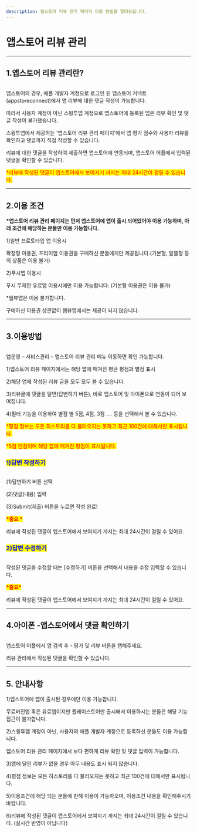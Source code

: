 ```yaml
---
description: 앱스토어 리뷰 관리 페이지 이용 방법을 알려드립니다.
---
```


# 앱스토어 리뷰 관리

***



## 1.앱스토어 리뷰 관리란?

<div align="left">

<figure><img src="../../../.gitbook/assets/SE-c3240a45-89cf-4157-ad30-b0e1f7c13b1f.png" alt=""><figcaption></figcaption></figure>

</div>

앱스토어의 경우, 애플 개발자 계정으로 로그인 된 앱스토어 커넥트(appstoreconnect)에서 앱 리뷰에 대한 댓글 작성이 가능합니다.

따라서 사용자 계정이 아닌 스윙투앱 계정으로 앱스토어에 등록된 앱은 리뷰 확인 및 댓글 작성이 불가했습니다.

스윙투앱에서 제공하는 '앱스토어 리뷰 관리 페이지'에서 앱 평가 점수와 사용자 리뷰를 확인하고 댓글까지 직접 작성할 수 있습니다.

리뷰에 대한 댓글을 작성하여 제출하면 앱스토어에 연동되며, 앱스토어 어플에서 입력된 댓글을 확인할 수 있습니다.

<mark style="color:red;">\*리뷰에 작성된 댓글이 앱스토어에서 보여지기 까지는 최대 24시간이 걸릴 수 있습니다.</mark>

***



## 2.이용 조건

**\*앱스토어 리뷰 관리 페이지는 먼저 앱스토어에 앱이 출시 되어있어야 이용 가능하며, 아래 조건에 해당하는 분들만 이용 가능합니다.**

1\)일반 프로토타입 앱 이용시

확장형 이용권, 프리미엄 이용권을 구매하신 분들에게만 제공됩니다.(기본형, 알뜰형 등의 상품은 이용 불가)

2\)푸시앱 이용시

푸시 무제한 유료앱 이용시에만 이용 가능합니다. (기본형 이용권은 이용 불가)

\*웹뷰앱은 이용 불가합니다.

구매하신 이용권 상관없이 웹뷰앱에서는 제공이 되지 않습니다.

***



## 3.이용방법

<figure><img src="../../../.gitbook/assets/SE-bb51d03b-a811-4b71-82df-ac09394c3405.png" alt=""><figcaption></figcaption></figure>

앱운영 – 서비스관리 – 앱스토어 리뷰 관리 메뉴 이동하면 확인 가능합니다.

1\)앱스토어 리뷰 페이지에서는 해당 앱에 매겨진 평균 평점과 별점 표시

2\)해당 앱에 작성된 리뷰 글을 모두 모두 볼 수 있습니다.

3\)리뷰글에 댓글을 달면(답변하기 버튼), 바로 앱스토어 및 아이폰으로 연동이 되어 보여집니다.

4\)필터 기능을 이용하여 별점 별 5점, 4점, 3점 .... 등을 선택해서 볼 수 있습니다.

<mark style="color:red;">\*평점 정보는 모든 히스토리를 다 불러오지는 못하고 최근 100건에 대해서만 표시됩니다.</mark>

<mark style="color:red;">\*5점 만점이며 해당 앱에 매겨진 평점이 표시됩니다.</mark>



### <mark style="color:blue;">1)답변 작성하기</mark>

<div align="left">

<figure><img src="../../../.gitbook/assets/앱스토어리뷰오픈2-(1).png" alt=""><figcaption></figcaption></figure>

</div>

(1)답변하기 버튼 선택

(2)댓글(내용) 입력

(3)Submit(제출) 버튼을 누르면 작성 완료!

<mark style="color:red;">**\*중요 \***</mark>

리뷰에 작성된 댓글이 앱스토어에서 보여지기 까지는 최대 24시간이 걸릴 수 있어요.



### <mark style="color:blue;">2)답변 수정하기</mark>

<figure><img src="../../../.gitbook/assets/앱스토어리뷰3.png" alt=""><figcaption></figcaption></figure>

작성된 댓글을 수정할 때는 \[수정하기] 버튼을 선택해서 내용을 수정 입력할 수 있습니다.

<mark style="color:red;">**\*중요\***</mark>

리뷰에 작성된 댓글이 앱스토어에서 보여지기 까지는 최대 24시간이 걸릴 수 있어요.

***



## 4.아이폰 -앱스토어에서 댓글 확인하기

<div align="left">

<figure><img src="../../../.gitbook/assets/앱스토어리뷰4.png" alt=""><figcaption></figcaption></figure>

</div>

앱스토어 어플에서 앱 검색 후 - 평가 및 리뷰 버튼을 탭해주세요.

리뷰 관리에서 작성된 댓글을 확인할 수 있습니다.

***



## 5. 안내사항

1\)앱스토어에 앱이 출시된 경우에만 이용 가능합니다.

무료버전앱 혹은 유료앱이지만 플레이스토어만 출시해서 이용하시는 분들은 해당 기능 접근이 불가합니다.

2\)스윙투앱 계정이 아닌, 사용자의 애플 개발자 계정으로 등록하신 분들도 이용 가능합니다.

앱스토어 리뷰 관리 페이지에서 보다 편하게 리뷰 확인 및 댓글 입력이 가능합니다.

3\)앱에 달린 리뷰가 없을 경우 아무 내용도 표시 되지 않습니다.

4\)평점 정보는 모든 히스토리를 다 불러오지는 못하고 최근 100건에 대해서만 표시됩니다.

5\)이용조건에 해당 되는 분들에 한해 이용이 가능하오며, 이용조건 내용을 확인해주시기 바랍니다.

6\)리뷰에 작성된 댓글이 앱스토어에서 보여지기 까지는 최대 24시간이 걸릴 수 있습니다. (실시간 반영이 아닙니다)

﻿
